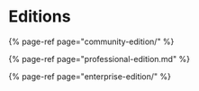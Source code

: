 # Editions



{% page-ref page="community-edition/" %}

{% page-ref page="professional-edition.md" %}

{% page-ref page="enterprise-edition/" %}



